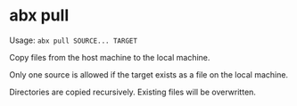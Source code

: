 # abx pull

Usage: `abx pull SOURCE... TARGET`

Copy files from the host machine to the local machine.

Only one source is allowed if the target exists as a file on the local machine.

Directories are copied recursively. Existing files will be overwritten.
